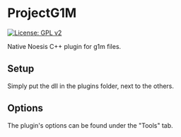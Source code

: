 # ProjectG1M
[![License: GPL v2](https://img.shields.io/badge/License-GPL%20v2-blue.svg)](https://www.gnu.org/licenses/old-licenses/gpl-2.0.en.html)

Native Noesis C++ plugin for g1m files.

## Setup

Simply put the dll in the plugins folder, next to the others.

## Options

The plugin's options can be found under the "Tools" tab.
